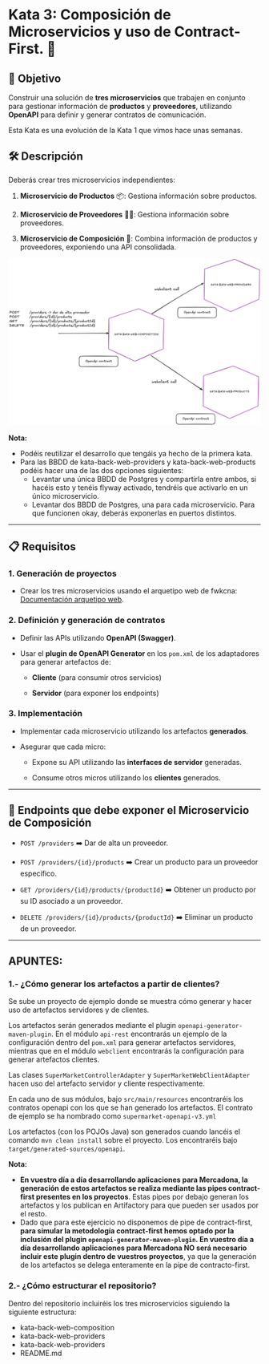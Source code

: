 # Kata 3: Composición de Microservicios y uso de Contract-First. 🚀

## 🎯 Objetivo

Construir una solución de **tres microservicios** que trabajen en conjunto para gestionar información de **productos** y **proveedores**, utilizando **OpenAPI** para definir y generar contratos de comunicación.

Esta Kata es una evolución de la Kata 1 que vimos hace unas semanas.

## 🛠️ Descripción

Deberás crear tres microservicios independientes:

1. **Microservicio de Productos** 📦: Gestiona información sobre productos.

2. **Microservicio de Proveedores** 🧑‍💼: Gestiona información sobre proveedores.

3. **Microservicio de Composición** 🧩: Combina información de productos y proveedores, exponiendo una API consolidada.


![img.png](kata-3-dsan.png)


**Nota:**
- Podéis reutilizar el desarrollo que tengáis ya hecho de la primera kata.
- Para las BBDD de kata-back-web-providers y kata-back-web-products podéis hacer una de las dos opciones siguientes:
    - Levantar una única BBDD de Postgres y compartirla entre ambos, si hacéis esto y tenéis flyway activado, tendréis que activarlo en un único microservicio.
    - Levantar dos BBDD de Postgres, una para cada microservicio. Para que funcionen okay, deberás exponerlas en puertos distintos.

---

## 📋 Requisitos

### 1. Generación de proyectos

- Crear los tres microservicios usando el arquetipo web de fwkcna: [Documentación arquetipo web](https://fwk.srv.mercadona.com/framework/spring-boot?pathname=/4.25.4/archetype/web/).

### 2. Definición y generación de contratos

- Definir las APIs utilizando **OpenAPI (Swagger)**.

- Usar el **plugin de OpenAPI Generator** en los `pom.xml` de los adaptadores para generar artefactos de:

    - **Cliente** (para consumir otros servicios)

    - **Servidor** (para exponer los endpoints)


### 3. Implementación

- Implementar cada microservicio utilizando los artefactos **generados**.

- Asegurar que cada micro:

    - Expone su API utilizando las **interfaces de servidor** generadas.

    - Consume otros micros utilizando los **clientes** generados.


---

## 📡 Endpoints que debe exponer el Microservicio de Composición

- `POST /providers` ➡️ Dar de alta un proveedor.

- `POST /providers/{id}/products` ➡️ Crear un producto para un proveedor específico.

- `GET /providers/{id}/products/{productId}` ➡️ Obtener un producto por su ID asociado a un proveedor.

- `DELETE /providers/{id}/products/{productId}` ➡️ Eliminar un producto de un proveedor.


---

## APUNTES:
### 1.- ¿Cómo generar los artefactos a partir de clientes?


Se sube un proyecto de ejemplo donde se muestra cómo generar y hacer uso de artefactos servidores y de clientes.

Los artefactos serán generados mediante el plugin `openapi-generator-maven-plugin`. En el módulo `api-rest` encontrarás un ejemplo de la configuración dentro del `pom.xml` para generar artefactos servidores, mientras que en el módulo `webclient` encontrarás la configuración para generar artefactos clientes.

Las clases `SuperMarketControllerAdapter` y `SuperMarketWebClientAdapter` hacen uso del artefacto servidor y cliente respectivamente.

En cada uno de sus módulos, bajo `src/main/resources` encontraréis los contratos openapi con los que se han generado los artefactos. El contrato de ejemplo se ha nombrado como `supermarket-openapi-v3.yml`

Los artefactos (con los POJOs Java) son generados cuando lancéis el comando `mvn clean install` sobre el proyecto. Los encontraréis bajo `target/generated-sources/openapi`.

**Nota:**
- **En vuestro día a día desarrollando aplicaciones para Mercadona, la generación de estos artefactos se realiza mediante las pipes contract-first presentes en los proyectos**. Estas pipes por debajo generan los artefactos y los publican en Artifactory para que pueden ser usados por el resto.
- Dado que para este ejercicio no disponemos de pipe de contract-first, **para simular la metodología contract-first hemos optado por la inclusión del plugin `openapi-generator-maven-plugin`. En vuestro día a día desarrollando aplicaciones para Mercadona NO será necesario incluir este plugin dentro de vuestros proyectos**, ya que la generación de los artefactos se delega enteramente en la pipe de contracto-first.



### 2.- ¿Cómo estructurar el repositorio?

Dentro del repositorio incluiréis los tres microservicios siguiendo la siguiente estructura:

- kata-back-web-composition
- kata-back-web-providers
- kata-back-web-providers
- README.md 

